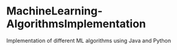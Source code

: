 # MachineLearning-AlgorithmsImplementation
Implementation of different ML algorithms using Java and Python
